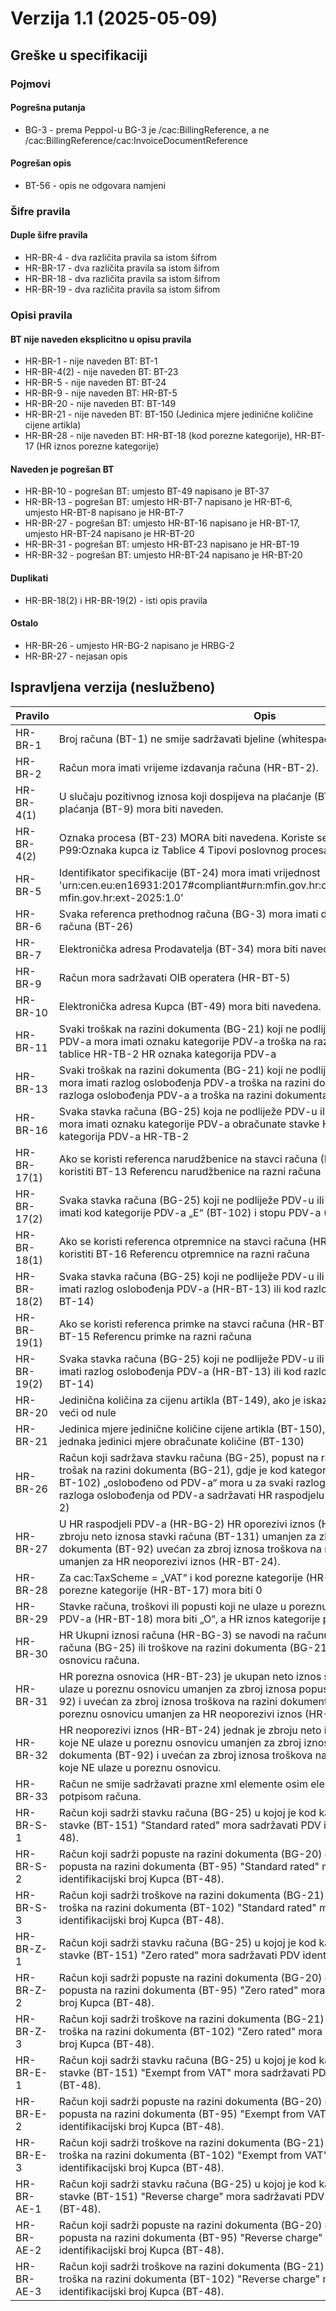 # Verzija 1.1 (2025-05-09)

## Greške u specifikaciji

### Pojmovi

#### Pogrešna putanja

- BG-3 - prema Peppol-u BG-3 je /cac:BillingReference, a ne /cac:BillingReference/cac:InvoiceDocumentReference

#### Pogrešan opis

- BT-56 - opis ne odgovara namjeni

### Šifre pravila

#### Duple šifre pravila

- HR-BR-4 - dva različita pravila sa istom šifrom
- HR-BR-17 - dva različita pravila sa istom šifrom
- HR-BR-18 - dva različita pravila sa istom šifrom
- HR-BR-19 - dva različita pravila sa istom šifrom

### Opisi pravila

#### BT nije naveden eksplicitno u opisu pravila

- HR-BR-1 - nije naveden BT: BT-1
- HR-BR-4(2) - nije naveden BT: BT-23
- HR-BR-5 - nije naveden BT: BT-24
- HR-BR-9 - nije naveden BT: HR-BT-5
- HR-BR-20 - nije naveden BT: BT-149
- HR-BR-21 - nije naveden BT: BT-150 (Jedinica mjere jedinične količine cijene artikla)
- HR-BR-28 - nije naveden BT: HR-BT-18 (kod porezne kategorije), HR-BT-17 (HR iznos porezne kategorije)

#### Naveden je pogrešan BT

- HR-BR-10 - pogrešan BT: umjesto BT-49 napisano je BT-37
- HR-BR-13 - pogrešan BT: umjesto HR-BT-7 napisano je HR-BT-6, umjesto HR-BT-8 napisano je HR-BT-7
- HR-BR-27 - pogrešan BT: umjesto HR-BT-16 napisano je HR-BT-17, umjesto HR-BT-24 napisano je HR-BT-20
- HR-BR-31 - pogrešan BT: umjesto HR-BT-23 napisano je HR-BT-19
- HR-BR-32 - pogrešan BT: umjesto HR-BT-24 napisano je HR-BT-20

#### Duplikati

- HR-BR-18(2) i HR-BR-19(2) - isti opis pravila

#### Ostalo

- HR-BR-26 - umjesto HR-BG-2 napisano je HRBG-2
- HR-BR-27 - nejasan opis

## Ispravljena verzija (neslužbeno)

| Pravilo     | Opis                                                                                                                                                                                                                                                                                                                                       |
|-------------|--------------------------------------------------------------------------------------------------------------------------------------------------------------------------------------------------------------------------------------------------------------------------------------------------------------------------------------------|
| HR-BR-1     | Broj računa (BT-1) ne smije sadržavati bjeline (whitespace znakove)                                                                                                                                                                                                                                                                        |
| HR-BR-2     | Račun mora imati vrijeme izdavanja računa (HR-BT-2).                                                                                                                                                                                                                                                                                       |
| HR-BR-4(1)  | U slučaju pozitivnog iznosa koji dospijeva na plaćanje (BT-115), datum dospijeća plaćanja (BT-9) mora biti naveden.                                                                                                                                                                                                                        |
| HR-BR-4(2)  | Oznaka procesa (BT-23) MORA biti navedena. Koriste se vrijednosti P1-P12 ili P99:Oznaka kupca iz Tablice 4 Tipovi poslovnog procesa                                                                                                                                                                                                        |
| HR-BR-5     | Identifikator specifikacije (BT-24) mora imati vrijednost 'urn:cen.eu:en16931:2017#compliant#urn:mfin.gov.hr:cius2025:1.0#conformant#urn: mfin.gov.hr:ext-2025:1.0'                                                                                                                                                                        |
| HR-BR-6     | Svaka referenca prethodnog računa (BG-3) mora imati datum izdavanja prethodnog računa (BT-26)                                                                                                                                                                                                                                              |
| HR-BR-7     | Elektronička adresa Prodavatelja (BT-34) mora biti navedena                                                                                                                                                                                                                                                                                |
| HR-BR-9     | Račun mora sadržavati OIB operatera (HR-BT-5)                                                                                                                                                                                                                                                                                              |
| HR-BR-10    | Elektronička adresa Kupca (BT-49) mora biti navedena.                                                                                                                                                                                                                                                                                      |
| HR-BR-11    | Svaki troškak na razini dokumenta (BG-21) koji ne podliježe PDV-u ili je oslobođen PDV-a mora imati oznaku kategorije PDV-a troška na razini dokumenta (HR-BT-6) iz tablice HR-TB-2 HR oznaka kategorija PDV-a                                                                                                                             |
| HR-BR-13    | Svaki troškak na razini dokumenta (BG-21) koji ne podliježe PDV-u ili je oslobođen mora imati razlog oslobođenja PDV-a troška na razini dokumenta (HR-BT-7) ili kod razloga oslobođenja PDV-a a troška na razini dokumenta (HR-BT-8)                                                                                                       |
| HR-BR-16    | Svaka stavka računa (BG-25) koja ne podliježe PDV-u ili je oslobođena od PDV-a mora imati oznaku kategorije PDV-a obračunate stavke HR-BT-12 iz šifarnika oznaka kategorija PDV-a HR-TB-2                                                                                                                                                  |
| HR-BR-17(1) | Ako se koristi referenca narudžbenice na stavci računa (HR-BT-9), zabranjeno je koristiti BT-13 Referencu narudžbenice na razni računa                                                                                                                                                                                                     |
| HR-BR-17(2) | Svaka stavka računa (BG-25) koji ne podliježe PDV-u ili je oslobođena od PDV-a mora imati kod kategorije PDV-a „E“ (BT-102) i stopu PDV-a (BT-103) jednaku 0                                                                                                                                                                               |
| HR-BR-18(1) | Ako se koristi referenca otpremnice na stavci računa (HR-BT-10), zabranjeno je koristiti BT-16 Referencu otpremnice na razni računa                                                                                                                                                                                                        |
| HR-BR-18(2) | Svaka stavka računa (BG-25) koji ne podliježe PDV-u ili je oslobođena od PDV-a mora imati razlog oslobođenja PDV-a (HR-BT-13) ili kod razloga oslobođenja PDV-a (HR-BT-14)                                                                                                                                                                 |
| HR-BR-19(1) | Ako se koristi referenca primke na stavci računa (HR-BT-11), zabranjeno je koristiti BT-15 Referencu primke na razni računa                                                                                                                                                                                                                |
| HR-BR-19(2) | Svaka stavka računa (BG-25) koji ne podliježe PDV-u ili je oslobođena od PDV-a mora imati razlog oslobođenja PDV-a (HR-BT-13) ili kod razloga oslobođenja PDV-a (HR-BT-14)                                                                                                                                                                 |
| HR-BR-20    | Jedinična količina za cijenu artikla (BT-149), ako je iskazana, MORA biti pozitivan broj veći od nule                                                                                                                                                                                                                                      |
| HR-BR-21    | Jedinica mjere jedinične količine cijene artikla (BT-150), ako je iskazan, MORA biti jednaka jedinici mjere obračunate količine (BT-130)                                                                                                                                                                                                   |
| HR-BR-26    | Račun koji sadržava stavku računa (BG-25), popust na razini dokumenta (BG-20) ili trošak na razini dokumenta (BG-21), gdje je kod kategorije PDV-a (BT-151, BT-95 ili BT-102) „oslobođeno od PDV-a“ mora u za svaki razlog oslobođenja od PDV-a ili kod razloga oslobođenja od PDV-a sadržavati HR raspodjelu oslobođenja od PDV (HR-BG-2) |
| HR-BR-27    | U HR raspodjeli PDV-a (HR-BG-2) HR oporezivi iznos (HR-BT-16) mora biti jednak zbroju neto iznosa stavki računa (BT-131) umanjen za zbroj iznosa popusta na razini dokumenta (BT-92) uvećan za zbroj iznosa troškova na razini dokumenta (BT-99) i umanjen za HR neoporezivi iznos (HR-BT-24).                                             |
| HR-BR-28    | Za cac:TaxScheme = „VAT“ i kod porezne kategorije (HR-BT-18) „E“ ili „O“ HR iznos porezne kategorije (HR-BT-17) mora biti 0                                                                                                                                                                                                                |
| HR-BR-29    | Stavke računa, troškovi ili popusti koji ne ulaze u poreznu osnovicu HR kod kategorije PDV-a (HR-BT-18) mora biti „O“, a HR iznos kategorije poreza (HR-BT-17) mora biti 0                                                                                                                                                                 |
| HR-BR-30    | HR Ukupni iznosi računa (HR-BG-3) se navodi na računu ako račun sadrži stavke računa (BG-25) ili troškove na razini dokumenta (BG-21) koji ne ulaze u poreznu osnovicu računa.                                                                                                                                                             |
| HR-BR-31    | HR porezna osnovica (HR-BT-23) je ukupan neto iznos stavki računa (BT-131) koje ulaze u poreznu osnovicu umanjen za zbroj iznosa popusta na razini dokumenta (BT-92) i uvećan za zbroj iznosa troškova na razini dokumenta (BT-99) koje ulaze u poreznu osnovicu umanjen za HR neoporezivi iznos (HR-BT-24).                               |
| HR-BR-32    | HR neoporezivi iznos (HR-BT-24) jednak je zbroju neto iznosa stavki računa (BT-131) koje NE ulaze u poreznu osnovicu umanjen za zbroj iznosa popusta na razini dokumenta (BT-92) i uvećan za zbroj iznosa troškova na razini dokumenta (BT-99) koje NE ulaze u poreznu osnovicu.                                                           |
| HR-BR-33    | Račun ne smije sadržavati prazne xml elemente osim elementa s elektroničkim potpisom računa.                                                                                                                                                                                                                                               |
| HR-BR-S-1   | Račun koji sadrži stavku računa (BG-25) u kojoj je kod kategorije PDV-a obračunate stavke (BT-151) "Standard rated" mora sadržavati PDV identifikacijski broj Kupca (BT-48).                                                                                                                                                               |
| HR-BR-S-2   | Račun koji sadrži popuste na razini dokumenta (BG-20) gdje je kod kategorije PDV-a popusta na razini dokumenta (BT-95) "Standard rated" mora sadržavati PDV identifikacijski broj Kupca (BT-48).                                                                                                                                           |
| HR-BR-S-3   | Račun koji sadrži troškove na razini dokumenta (BG-21) gdje je kod kategorije PDV-a troška na razini dokumenta (BT-102) "Standard rated" mora sadržavati PDV identifikacijski broj Kupca (BT-48).                                                                                                                                          |
| HR-BR-Z-1   | Račun koji sadrži stavku računa (BG-25) u kojoj je kod kategorije PDV-a obračunate stavke (BT-151) "Zero rated" mora sadržavati PDV identifikacijski broj Kupca (BT-48).                                                                                                                                                                   |
| HR-BR-Z-2   | Račun koji sadrži popuste na razini dokumenta (BG-20) gdje je kod kategorije PDV-a popusta na razini dokumenta (BT-95) "Zero rated" mora sadržavati PDV identifikacijski broj Kupca (BT-48).                                                                                                                                               |
| HR-BR-Z-3   | Račun koji sadrži troškove na razini dokumenta (BG-21) gdje je kod kategorije PDV-a troška na razini dokumenta (BT-102) "Zero rated" mora sadržavati PDV identifikacijski broj Kupca (BT-48).                                                                                                                                              |
| HR-BR-E-1   | Račun koji sadrži stavku računa (BG-25) u kojoj je kod kategorije PDV-a obračunate stavke (BT-151) "Exempt from VAT" mora sadržavati PDV identifikacijski broj Kupca (BT-48).                                                                                                                                                              |
| HR-BR-E-2   | Račun koji sadrži popuste na razini dokumenta (BG-20) gdje je kod kategorije PDV-a popusta na razini dokumenta (BT-95) "Exempt from VAT" mora sadržavati PDV identifikacijski broj Kupca (BT-48).                                                                                                                                          |
| HR-BR-E-3   | Račun koji sadrži troškove na razini dokumenta (BG-21) gdje je kod kategorije PDV-a troška na razini dokumenta (BT-102) "Exempt from VAT" mora sadržavati PDV identifikacijski broj Kupca (BT-48).                                                                                                                                         |
| HR-BR-AE-1  | Račun koji sadrži stavku računa (BG-25) u kojoj je kod kategorije PDV-a obračunate stavke (BT-151) "Reverse charge" mora sadržavati PDV identifikacijski broj Kupca (BT-48).                                                                                                                                                               |
| HR-BR-AE-2  | Račun koji sadrži popuste na razini dokumenta (BG-20) gdje je kod kategorije PDV-a popusta na razini dokumenta (BT-95) "Reverse charge" mora sadržavati PDV identifikacijski broj Kupca (BT-48).                                                                                                                                           |
| HR-BR-AE-3  | Račun koji sadrži troškove na razini dokumenta (BG-21) gdje je kod kategorije PDV-a troška na razini dokumenta (BT-102) "Reverse charge" mora sadržavati PDV identifikacijski broj Kupca (BT-48).                                                                                                                                          |
